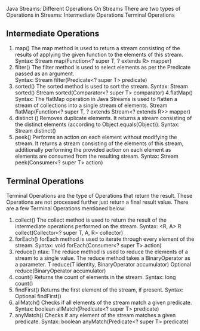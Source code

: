 Java Streams:
Different Operations On Streams
There are two types of Operations in Streams:
   Intermediate Operations
   Terminal Operations

 Intermediate Operations
 -----------------
   1. map()
    The map method is used to return a stream consisting of the results of applying the given function to the elements of this stream.
    Syntax:
    <R> Stream<R> map(Function<? super T, ? extends R> mapper)
  2. filter()
    The filter method is used to select elements as per the Predicate passed as an argument.  
    Syntax:
    Stream<T> filter(Predicate<? super T> predicate)
  3. sorted()
   The sorted method is used to sort the stream.
   Syntax:
   Stream<T> sorted()
    Stream<T> sorted(Comparator<? super T> comparator)
4.flatMap()
  Syntax:
   The flatMap operation in Java Streams is used to flatten a stream of collections into a single stream of elements.
   <R> Stream<R> flatMap(Function<? super T, ? extends Stream<? extends R>> mapper)
5. distinct ()
   Removes duplicate elements. It returns a stream consisting of the distinct elements (according to Object.equals(Object)).
   Syntax:
   Stream<T> distinct()
6. peek()
   Performs an action on each element without modifying the stream. It returns a stream consisting of the elements of this stream, additionally performing the provided action on each element as elements are consumed from the resulting stream.
   Syntax:
  Stream<T> peek(Consumer<? super T> action)

Terminal Operations
-------------------
Terminal Operations are the type of Operations that return the result. These Operations are not processed further just return a final result value.
There are a few Terminal Operations mentioned below:

1. collect()
  The collect method is used to return the result of the intermediate operations performed on the stream.
  Syntax:
  <R, A> R collect(Collector<? super T, A, R> collector)
2. forEach()
   forEach method is used to iterate through every element of the stream.
  Syntax:
  void forEach(Consumer<? super T> action)
3. reduce()
   ntax: The reduce method is used to reduce the elements of a stream to a single value. The reduce method takes a BinaryOperator as a parameter.
   T reduce(T identity, BinaryOperator<T> accumulator)
   Optional<T> reduce(BinaryOperator<T> accumulator)
4. count()
   Returns the count of elements in the stream.
   Syntax:
   long count()
5. findFirst()
   Returns the first element of the stream, if present.
   Syntax:
    Optional<T> findFirst()
6. allMatch()
  Checks if all elements of the stream match a given predicate.
  Syntax:
   boolean allMatch(Predicate<? super T> predicate)
7. anyMatch()
  Checks if any element of the stream matches a given predicate.
   Syntax:
   boolean anyMatch(Predicate<? super T> predicate)

